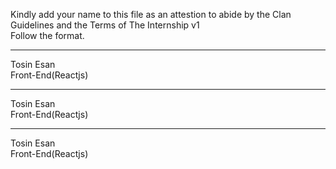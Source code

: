 Kindly add your name to this file as an attestion to abide by the Clan Guidelines and the Terms of The Internship v1
<br/> Follow the format.<br/>

---

Tosin Esan <br/>
Front-End(Reactjs)

---

Tosin Esan <br/>
Front-End(Reactjs)

---

Tosin Esan <br/>
Front-End(Reactjs)
